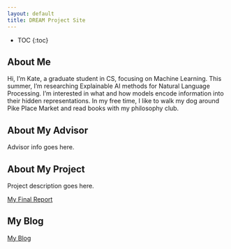 ```yaml
---
layout: default
title: DREAM Project Site
---
```


* TOC
{:toc}

## About Me

Hi, I’m Kate, a graduate student in CS, focusing on Machine Learning. This summer, I’m researching Explainable AI methods for Natural Language Processing. I’m interested in what and how models encode information into their hidden representations. In my free time, I like to walk my dog around Pike Place Market and read books with my philosophy club.

## About My Advisor

Advisor info goes here.

## About My Project

Project description goes here.

[My Final Report](files/finalreport.pdf)

## My Blog

[My Blog](blog.html)

